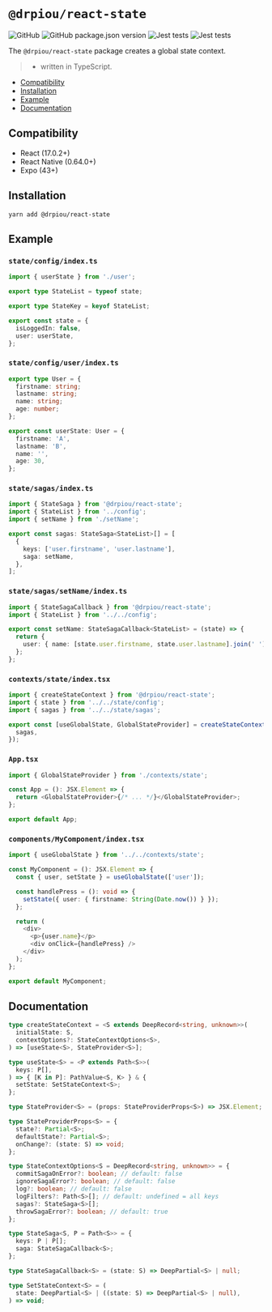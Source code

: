 # `@drpiou/react-state`

![GitHub](https://img.shields.io/github/license/drpiou/react-state)
![GitHub package.json version](https://img.shields.io/github/package-json/v/drpiou/react-state)
![Jest tests](https://img.shields.io/badge/passed%20test-1-green)
![Jest tests](https://img.shields.io/badge/stage-experimental-important)

The `@drpiou/react-state` package creates a global state context.

> - written in TypeScript.

<!--ts-->

- [Compatibility](#compatibility)
- [Installation](#installation)
- [Example](#example)
- [Documentation](#documentation)

<!--te-->

## Compatibility

- React (17.0.2+)
- React Native (0.64.0+)
- Expo (43+)

## Installation

```shell
yarn add @drpiou/react-state
```

## Example

### `state/config/index.ts`

```typescript
import { userState } from './user';

export type StateList = typeof state;

export type StateKey = keyof StateList;

export const state = {
  isLoggedIn: false,
  user: userState,
};
```

### `state/config/user/index.ts`

```typescript
export type User = {
  firstname: string;
  lastname: string;
  name: string;
  age: number;
};

export const userState: User = {
  firstname: 'A',
  lastname: 'B',
  name: '',
  age: 30,
};
```

### `state/sagas/index.ts`

```typescript
import { StateSaga } from '@drpiou/react-state';
import { StateList } from '../config';
import { setName } from './setName';

export const sagas: StateSaga<StateList>[] = [
  {
    keys: ['user.firstname', 'user.lastname'],
    saga: setName,
  },
];
```

### `state/sagas/setName/index.ts`

```typescript
import { StateSagaCallback } from '@drpiou/react-state';
import { StateList } from '../../config';

export const setName: StateSagaCallback<StateList> = (state) => {
  return {
    user: { name: [state.user.firstname, state.user.lastname].join(' ') },
  };
};
```

### `contexts/state/index.tsx`

```typescript jsx
import { createStateContext } from '@drpiou/react-state';
import { state } from '../../state/config';
import { sagas } from '../../state/sagas';

export const [useGlobalState, GlobalStateProvider] = createStateContext(state, {
  sagas,
});
```

### `App.tsx`

```typescript jsx
import { GlobalStateProvider } from './contexts/state';

const App = (): JSX.Element => {
  return <GlobalStateProvider>{/* ... */}</GlobalStateProvider>;
};

export default App;
```

### `components/MyComponent/index.tsx`

```typescript jsx
import { useGlobalState } from '../../contexts/state';

const MyComponent = (): JSX.Element => {
  const { user, setState } = useGlobalState(['user']);

  const handlePress = (): void => {
    setState({ user: { firstname: String(Date.now()) } });
  };

  return (
    <div>
      <p>{user.name}</p>
      <div onClick={handlePress} />
    </div>
  );
};

export default MyComponent;
```

## Documentation

```typescript
type createStateContext = <S extends DeepRecord<string, unknown>>(
  initialState: S,
  contextOptions?: StateContextOptions<S>,
) => [useState<S>, StateProvider<S>];

type useState<S> = <P extends Path<S>>(
  keys: P[],
) => { [K in P]: PathValue<S, K> } & {
  setState: SetStateContext<S>;
};

type StateProvider<S> = (props: StateProviderProps<S>) => JSX.Element;

type StateProviderProps<S> = {
  state?: Partial<S>;
  defaultState?: Partial<S>;
  onChange?: (state: S) => void;
};

type StateContextOptions<S = DeepRecord<string, unknown>> = {
  commitSagaOnError?: boolean; // default: false
  ignoreSagaError?: boolean; // default: false
  log?: boolean; // default: false
  logFilters?: Path<S>[]; // default: undefined = all keys
  sagas?: StateSaga<S>[];
  throwSagaError?: boolean; // default: true
};

type StateSaga<S, P = Path<S>> = {
  keys: P | P[];
  saga: StateSagaCallback<S>;
};

type StateSagaCallback<S> = (state: S) => DeepPartial<S> | null;

type SetStateContext<S> = (
  state: DeepPartial<S> | ((state: S) => DeepPartial<S> | null),
) => void;
```
